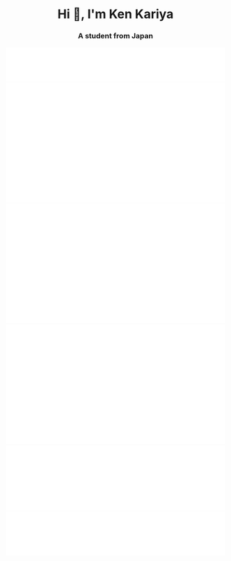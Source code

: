 <h1 align="center">Hi 👋, I'm Ken Kariya</h1>
<h3 align="center">A student from Japan</h3>

![](/metrics.plugin.topics.icons.svg)
![](/metrics.plugin.music.artists.svg)
![](/metrics.plugin.music.artists.short.svg)
![](/metrics.plugin.music.tracks.svg)
![](/metrics.plugin.music.recent.svg)
![](/metrics.plugin.achievements.svg)
